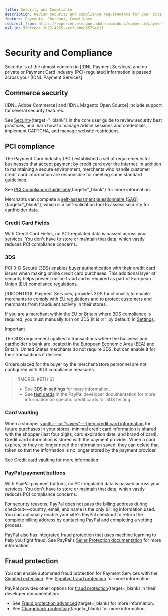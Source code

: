 ```yaml
---
title: Security and Compliance
description: Review security and compliance requirements for your site.
feature: Payments, Checkout, Compliance
redirect_from: https://experienceleague.adobe.com/docs/commerce/payment-services/security.html
exl-id: 95dfcebc-3e22-4255-aecf-b8eb6579421f
---
```

# Security and Compliance

Security is of the utmost concern in [!DNL Payment Services] and no private or Payment Card Industry (PCI) regulated information is passed across your [!DNL Payment Services].

## Commerce security

[!DNL Adobe Commerce] and [!DNL Magento Open Source] include support for several security features.

See [Security](https://experienceleague.adobe.com/en/docs/commerce-admin/systems/security/security){target="_blank"} in the core user guide to review security best practices, and learn how to manage Admin sessions and credentials, implement CAPTCHA, and manage website restrictions.

## PCI compliance

The Payment Card Industry (PCI) established a set of requirements for businesses that accept payment by credit card over the Internet. In addition to maintaining a secure environment, merchants who handle customer credit card information are responsible for meeting some standard guidelines.

See [PCI Compliance Guidelines](https://experienceleague.adobe.com/en/docs/commerce-admin/start/compliance/payments/compliance-pci){target="_blank"} for more information.

Merchants can complete a [self-assessment questionnaire (SAQ)](https://www.pcisecuritystandards.org/pci_security/completing_self_assessment){target="_blank"}, which is a self-validation tool to assess security for cardholder data.

### Credit Card Fields

With Credit Card Fields, no PCI-regulated data is passed across your services. You don't have to store or maintain that data, which vastly reduces PCI compliance concerns.

### 3DS

PCI 3-D Secure (3DS) enables buyer authentication with their credit card issuer when making online credit card purchases. This additional layer of security helps prevent online fraud and is required as part of European Union (EU) compliance regulations.

[!UICONTROL Payment Services] provides 3DS functionality to enable merchants to comply with EU regulations and to protect customers and merchants from fraudulent activity in their stores.

If you are a merchant within the EU or Britain where 3DS compliance is required, you must manually turn on 3DS (it is `Off` by default) in [Settings](settings.md#credit-card-fields).

   >[!IMPORTANT]
   >
   >The 3DS requirement applies to transactions where the business and cardholder's bank are located in the [European Economic Area](https://www.efta.int/eea) (EEA) and Britain. United States merchants do not require 3DS, but can enable it for their transactions if desired.

Orders placed for the buyer by the merchant/store personnel are not configured with 3DS compliance measures.

>[!MORELIKETHIS]
>
> * See [3DS in settings](settings.md#3ds) for more information.
> * See [test cards](https://developer.paypal.com/docs/checkout/advanced/customize/3d-secure/test/) in the PayPal developer documentation for more information on specific credit cards for 3DS testing.

### Card vaulting

When a shopper [vaults---or "saves"---their credit card information](vaulting.md) for future purchases in your stores, minimal credit card information is shared with the shopper (last four digits, card expiration date, and brand of card). Credit card information is stored with the payment provider. When a card expires, or they no longer need the information saved, they can delete that token so that the information is no longer stored by the payment provider.

See [Credit card vaulting](vaulting.md) for more information.

### PayPal payment buttons

With PayPal payment buttons, no PCI-regulated data is passed across your services. You don't have to store or maintain that data, which vastly reduces PCI compliance concerns.

For security reasons, PayPal does not pass the billing address during checkout---country, email, and name is the only billing information used. You can optionally enable your site's PayPal checkout to return the complete billing address by contacting PayPal and completing a vetting process.

PayPal also has integrated fraud protection that uses machine learning to help you fight fraud. See PayPal's [Seller Protection documentation](https://www.paypal.com/us/webapps/mpp/security/seller-protection) for more information.

## Fraud protection

You can enable automated fraud protection for Payment Services with the [Signifyd extension](https://commercemarketplace.adobe.com/signifyd-module-connect.html). See [Signifyd fraud protection](fraud-protection.md) for more information.

PayPal provides other options for [fraud protection](https://www.paypal.com/us/cshelp/article/what-is-fraud-protection-help1014){target=_blank} in their developer documentation:

* See [Fraud protection advanced](https://www.paypal.com/us/enterprise/fraud-protection-advanced#fraud-protection-advanced){target=_blank} for more information.
* See [Chargeback protection](https://www.paypal.com/us/cshelp/article/what-is-chargeback-protection-help608){target=_blank} for more information.
